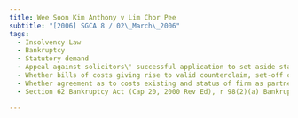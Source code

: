 ```yaml
---
title: Wee Soon Kim Anthony v Lim Chor Pee 
subtitle: "[2006] SGCA 8 / 02\_March\_2006"
tags:
  - Insolvency Law
  - Bankruptcy
  - Statutory demand
  - Appeal against solicitors\' successful application to set aside statutory demands issued under s 62 Bankruptcy Act
  - Whether bills of costs giving rise to valid counterclaim, set-off or cross demand
  - Whether agreement as to costs existing and status of firm as partnership or sole proprietorship amounting to \"genuine triable issues\"
  - Section 62 Bankruptcy Act (Cap 20, 2000 Rev Ed), r 98(2)(a) Bankruptcy Rules (Cap 20, R 1, 2002 Rev Ed)

---
```


